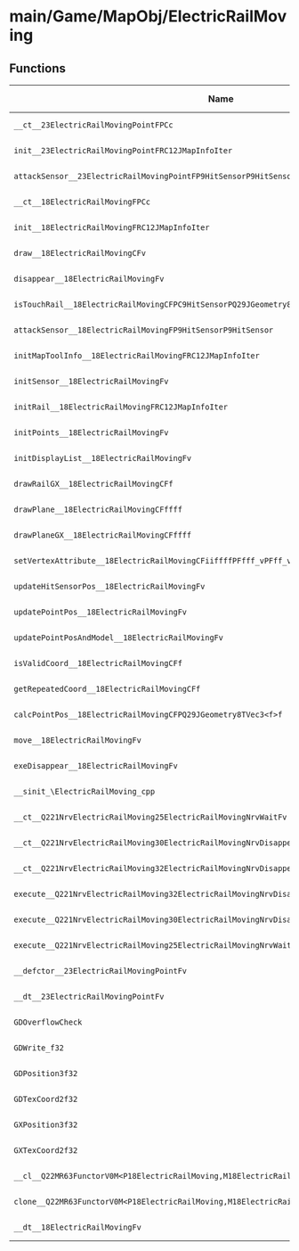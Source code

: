 # main/Game/MapObj/ElectricRailMoving

## Functions

| Name | Address | Match % |
|------|---------|---------|
| `__ct__23ElectricRailMovingPointFPCc` | `0x801D6464` | :x: (0.0%) |
| `init__23ElectricRailMovingPointFRC12JMapInfoIter` | `0x801D64AC` | :x: (0.0%) |
| `attackSensor__23ElectricRailMovingPointFP9HitSensorP9HitSensor` | `0x801D6560` | :x: (0.0%) |
| `__ct__18ElectricRailMovingFPCc` | `0x801D657C` | :x: (0.0%) |
| `init__18ElectricRailMovingFRC12JMapInfoIter` | `0x801D6610` | :x: (0.0%) |
| `draw__18ElectricRailMovingCFv` | `0x801D66F4` | :x: (0.0%) |
| `disappear__18ElectricRailMovingFv` | `0x801D67B8` | :x: (0.0%) |
| `isTouchRail__18ElectricRailMovingCFPC9HitSensorPQ29JGeometry8TVec3<f>PQ29JGeometry8TVec3<f>` | `0x801D67C0` | :x: (0.0%) |
| `attackSensor__18ElectricRailMovingFP9HitSensorP9HitSensor` | `0x801D68B8` | :x: (0.0%) |
| `initMapToolInfo__18ElectricRailMovingFRC12JMapInfoIter` | `0x801D6914` | :x: (0.0%) |
| `initSensor__18ElectricRailMovingFv` | `0x801D69BC` | :x: (0.0%) |
| `initRail__18ElectricRailMovingFRC12JMapInfoIter` | `0x801D6A90` | :x: (0.0%) |
| `initPoints__18ElectricRailMovingFv` | `0x801D6C2C` | :x: (0.0%) |
| `initDisplayList__18ElectricRailMovingFv` | `0x801D6E84` | :x: (0.0%) |
| `drawRailGX__18ElectricRailMovingCFf` | `0x801D6F50` | :x: (0.0%) |
| `drawPlane__18ElectricRailMovingCFffff` | `0x801D6FAC` | :x: (0.0%) |
| `drawPlaneGX__18ElectricRailMovingCFffff` | `0x801D70B8` | :x: (0.0%) |
| `setVertexAttribute__18ElectricRailMovingCFiiffffPFfff_vPFff_v` | `0x801D717C` | :x: (0.0%) |
| `updateHitSensorPos__18ElectricRailMovingFv` | `0x801D7468` | :x: (0.0%) |
| `updatePointPos__18ElectricRailMovingFv` | `0x801D7580` | :x: (0.0%) |
| `updatePointPosAndModel__18ElectricRailMovingFv` | `0x801D7804` | :x: (0.0%) |
| `isValidCoord__18ElectricRailMovingCFf` | `0x801D78C8` | :x: (0.0%) |
| `getRepeatedCoord__18ElectricRailMovingCFf` | `0x801D7970` | :x: (0.0%) |
| `calcPointPos__18ElectricRailMovingCFPQ29JGeometry8TVec3<f>f` | `0x801D79C4` | :x: (0.0%) |
| `move__18ElectricRailMovingFv` | `0x801D7A90` | :x: (0.0%) |
| `exeDisappear__18ElectricRailMovingFv` | `0x801D7C48` | :x: (0.0%) |
| `__sinit_\ElectricRailMoving_cpp` | `0x801D7D0C` | :x: (0.0%) |
| `__ct__Q221NrvElectricRailMoving25ElectricRailMovingNrvWaitFv` | `0x801D7D40` | :x: (0.0%) |
| `__ct__Q221NrvElectricRailMoving30ElectricRailMovingNrvDisappearFv` | `0x801D7D50` | :x: (0.0%) |
| `__ct__Q221NrvElectricRailMoving32ElectricRailMovingNrvDisappearedFv` | `0x801D7D60` | :x: (0.0%) |
| `execute__Q221NrvElectricRailMoving32ElectricRailMovingNrvDisappearedCFP5Spine` | `0x801D7D70` | :x: (0.0%) |
| `execute__Q221NrvElectricRailMoving30ElectricRailMovingNrvDisappearCFP5Spine` | `0x801D7DB0` | :x: (0.0%) |
| `execute__Q221NrvElectricRailMoving25ElectricRailMovingNrvWaitCFP5Spine` | `0x801D7DB8` | :x: (0.0%) |
| `__defctor__23ElectricRailMovingPointFv` | `0x801D7E0C` | :x: (0.0%) |
| `__dt__23ElectricRailMovingPointFv` | `0x801D7E18` | :x: (0.0%) |
| `GDOverflowCheck` | `0x801D7E74` | :x: (0.0%) |
| `GDWrite_f32` | `0x801D7E94` | :x: (0.0%) |
| `GDPosition3f32` | `0x801D7F1C` | :x: (0.0%) |
| `GDTexCoord2f32` | `0x801D7F64` | :x: (0.0%) |
| `GXPosition3f32` | `0x801D7F98` | :x: (0.0%) |
| `GXTexCoord2f32` | `0x801D7FAC` | :x: (0.0%) |
| `__cl__Q22MR63FunctorV0M<P18ElectricRailMoving,M18ElectricRailMovingFPCvPv_v>CFv` | `0x801D7FBC` | :x: (0.0%) |
| `clone__Q22MR63FunctorV0M<P18ElectricRailMoving,M18ElectricRailMovingFPCvPv_v>CFP7JKRHeap` | `0x801D7FEC` | :x: (0.0%) |
| `__dt__18ElectricRailMovingFv` | `0x801D8054` | :x: (0.0%) |